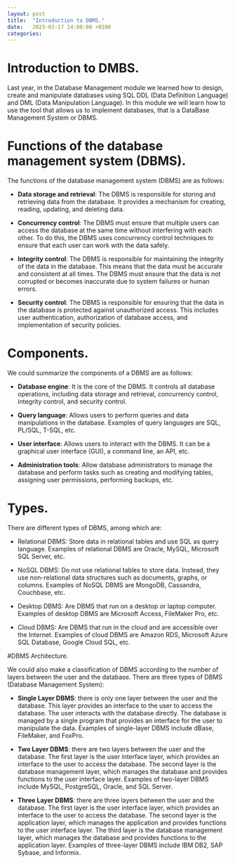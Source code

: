 ```yaml
---
layout: post
title:  "Introduction to DBMS."
date:   2023-03-17 14:00:00 +0100
categories:
---
```

# Introduction to DMBS.

Last year, in the Database Management module we learned how to design, create and manipulate databases using SQL DDL (Data Definition Language) and DML (Data Manipulation Language). In this module we will learn how to use the tool that allows us to implement databases, that is a DataBase Management System or DBMS.

# Functions of the database management system (DBMS).

The functions of the database management system (DBMS) are as follows:

- **Data storage and retrieval**: The DBMS is responsible for storing and retrieving data from the database. It provides a mechanism for creating, reading, updating, and deleting data.

- **Concurrency control**: The DBMS must ensure that multiple users can access the database at the same time without interfering with each other. To do this, the DBMS uses concurrency control techniques to ensure that each user can work with the data safely.

- **Integrity control**: The DBMS is responsible for maintaining the integrity of the data in the database. This means that the data must be accurate and consistent at all times. The DBMS must ensure that the data is not corrupted or becomes inaccurate due to system failures or human errors.

- **Security control**: The DBMS is responsible for ensuring that the data in the database is protected against unauthorized access. This includes user authentication, authorization of database access, and implementation of security policies.

# Components.

We could summarize the components of a DBMS are as follows:

- **Database engine**: It is the core of the DBMS. It controls all database operations, including data storage and retrieval, concurrency control, integrity control, and security control.

- **Query language**: Allows users to perform queries and data manipulations in the database. Examples of query languages are SQL, PL/SQL, T-SQL, etc.

- **User interface**: Allows users to interact with the DBMS. It can be a graphical user interface (GUI), a command line, an API, etc.

- **Administration tools**: Allow database administrators to manage the database and perform tasks such as creating and modifying tables, assigning user permissions, performing backups, etc.

# Types.

There are different types of DBMS, among which are:

- Relational DBMS: Store data in relational tables and use SQL as query language. Examples of relational DBMS are Oracle, MySQL, Microsoft SQL Server, etc.

- NoSQL DBMS: Do not use relational tables to store data. Instead, they use non-relational data structures such as documents, graphs, or columns. Examples of NoSQL DBMS are MongoDB, Cassandra, Couchbase, etc.

- Desktop DBMS: Are DBMS that run on a desktop or laptop computer. Examples of desktop DBMS are Microsoft Access, FileMaker Pro, etc.

- Cloud DBMS: Are DBMS that run in the cloud and are accessible over the Internet. Examples of cloud DBMS are Amazon RDS, Microsoft Azure SQL Database, Google Cloud SQL, etc.

#DBMS Architecture.

We could also make a classification of DBMS according to the number of layers between the user and the database. There are three types of DBMS (Database Management System):

- **Single Layer DBMS**: there is only one layer between the user and the database. This layer provides an interface to the user to access the database. The user interacts with the database directly. The database is managed by a single program that provides an interface for the user to manipulate the data. Examples of single-layer DBMS include dBase, FileMaker, and FoxPro.

- **Two Layer DBMS**: there are two layers between the user and the database. The first layer is the user interface layer, which provides an interface to the user to access the database. The second layer is the database management layer, which manages the database and provides functions to the user interface layer.  Examples of two-layer DBMS include MySQL, PostgreSQL, Oracle, and SQL Server.

- **Three Layer DBMS**: there are three layers between the user and the database. The first layer is the user interface layer, which provides an interface to the user to access the database. The second layer is the application layer, which manages the application and provides functions to the user interface layer. The third layer is the database management layer, which manages the database and provides functions to the application layer. Examples of three-layer DBMS include IBM DB2, SAP Sybase, and Informix.